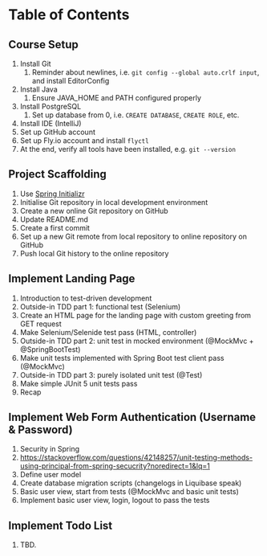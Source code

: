 # Table of Contents

## Course Setup

1. Install Git
   1. Reminder about newlines, i.e. `git config --global auto.crlf input`,
      and install EditorConfig
2. Install Java
   1. Ensure JAVA_HOME and PATH configured properly
3. Install PostgreSQL
   1. Set up database from 0, i.e. `CREATE DATABASE`, `CREATE ROLE`, etc.
4. Install IDE (IntelliJ)
5. Set up GitHub account
6. Set up Fly.io account and install `flyctl`
7. At the end, verify all tools have been installed, e.g. `git --version`

## Project Scaffolding

1. Use [Spring Initializr](https://start.spring.io/)
2. Initialise Git repository in local development environment
3. Create a new online Git repository on GitHub
4. Update README.md
5. Create a first commit
6. Set up a new Git remote from local repository to online repository on GitHub
7. Push local Git history to the online repository

## Implement Landing Page
<!-- Implement stateless feature: landing page -->

1. Introduction to test-driven development
2. Outside-in TDD part 1: functional test (Selenium)
3. Create an HTML page for the landing page with custom greeting from GET request
4. Make Selenium/Selenide test pass (HTML, controller)
5. Outside-in TDD part 2: unit test in mocked environment (@MockMvc + @SpringBootTest)
6. Make unit tests implemented with Spring Boot test client pass (@MockMvc)
7. Outside-in TDD part 3: purely isolated unit test (@Test)
8. Make simple JUnit 5 unit tests pass
9. Recap

## Implement Web Form Authentication (Username & Password)

1. Security in Spring
2. https://stackoverflow.com/questions/42148257/unit-testing-methods-using-principal-from-spring-secucrity?noredirect=1&lq=1
3. Define user model
4. Create database migration scripts (changelogs in Liquibase speak)
5. Basic user view, start from tests (@MockMvc and basic unit tests)
6. Implement basic user view, login, logout to pass the tests

## Implement Todo List
<!-- Implement stateful feature: todo list of a user -->

1. TBD.
